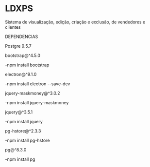 ﻿# LDXPS
Sistema de visualização, edição, criação e exclusão, de vendedores e clientes

DEPENDENCIAS

 Postgre 9.5.7

 bootstrap@^4.5.0
 
 -npm install bootstrap
 
 electron@^9.1.0
 
 -npm install electron --save-dev
 
 jquery-maskmoney@^3.0.2
 
 -npm install jquery-maskmoney
 
 jquery@^3.5.1
 
 -npm install jquery
 
 pg-hstore@^2.3.3
 
 -npm install pg-hstore
 
 pg@^8.3.0
 
 -npm install pg

